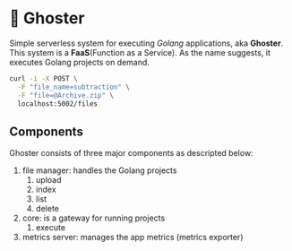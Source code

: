 # :ghost: Ghoster

Simple serverless system for executing *Golang* applications, aka **Ghoster**. This system is a **FaaS**(Function as a Service). As the name suggests, it executes Golang projects on demand.

```sh
curl -i -X POST \
  -F "file_name=subtraction" \
  -F "file=@Archive.zip" \
  localhost:5002/files
```

## Components

Ghoster consists of three major components as descripted below:

1. file manager: handles the Golang projects
   1. upload
   2. index
   3. list
   4. delete
2. core: is a gateway for running projects
   1. execute
3. metrics server: manages the app metrics (metrics exporter)

